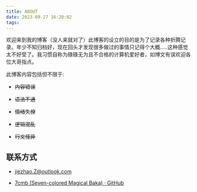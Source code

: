 ```yaml
---
title: ABOUT
date: 2023-09-27 16:20:02
tags:
---
```


欢迎来到我的博客（没人来就对了）此博客的设立的目的是为了记录各种折腾记录。年少不知归档好，现在回头才发现很多做过的事情只记得个大概.....这种感觉太不好受了。我习惯自称为碌碌无为且不合格的计算机爱好者，如博文有误欢迎各位大哥指点。

此博客内容包括但不限于:

- <del>内容错误</del>

- <del>语法不通</del>

- <del>情绪失控</del>

- <del>逻辑混乱</del>

- <del>行文怪异</del>

## 联系方式

- jiezhao.Z@outlook.com

- [7cmb (Seven-colored Magical Baka) · GitHub](https://github.com/7cmb)
